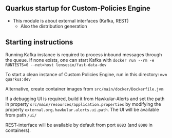 ## Quarkus startup for Custom-Policies Engine

* This module is about external interfaces (Kafka, REST)
  * Also the distribution generation

## Starting instructions

Running Kafka instance is required to process inbound messages through the queue. If none exists, one can start Kafka with ``docker run --rm -e RUNTESTS=0 --net=host lensesio/fast-data-dev``

To start a clean instance of Custom Policies Engine, run in this directory: ``mvn quarkus:dev``

Alternative, create container images from ``src/main/docker/Dockerfile.jvm``

If a debugging UI is required, build it from Hawkular-Alerts and set the path in property ``src/main/resources/application.properties`` by modifying the property ``external.org.hawkular.alerts.ui.path``. The UI will be available from path ``/ui/``

REST-interface will be available by default from port ``8083`` (and ``8080`` in containers).